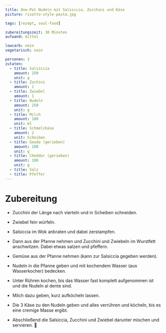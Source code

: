 ```yaml
---
title: One-Pot Nudeln mit Salsiccia, Zucchini und Käse
picture: risotto-style-pasta.jpg

tags: [rezept, soul-food]

zubereitungszeit: 30 Minuten
aufwand: mittel

lowcarb: nein
vegetarisch: nein

personen: 2
zutaten:
  - title: Salsiccia
    amount: 250
    unit: g
  - title: Zuchini
    amount: 1
  - title: Zwiebel
    amount: 1
  - title: Nudeln
    amount: 250
    unit: g
  - title: Milch
    amount: 100
    unit: ml
  - title: Schmelzkäse
    amount: 2
    unit: Scheiben
  - title: Gouda (gerieben)
    amount: 100
    unit: g
  - title: Cheddar (gerieben)
    amount: 100
    unit: g
  - title: Salz
  - title: Pfeffer
---
```


Zubereitung
===========

- Zucchini der Länge nach vierteln und in Scheiben schneiden.

- Zwiebel fein würfeln.

- Salsiccia im Wok anbraten und dabei zerstampfen.

- Dann aus der Pfanne nehmen und Zucchini und Zwiebeln im Wurstfett anschwitzen. Dabei etwas salzen und pfeffern.

- Gemüse aus der Pfanne nehmen (kann zur Salsiccia gegeben werden).

- Nudeln in die Pfanne geben und mit kochendem Wasser (aus Wasserkocher) bedecken.

- Unter Rühren kochen, bis das Wasser fast komplett aufgenommen ist und die Nudeln al dente sind.

- Milch dazu geben, kurz aufköcheln lassen.

- Die 3 Käse zu den Nudeln geben und alles verrühren und köcheln, bis es eine cremige Masse ergibt.

- Abschließend die Salsiccia, Zucchini und Zwiebel darunter mischen und servieren. 🙂
